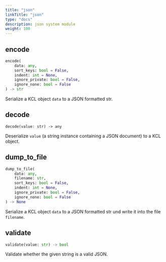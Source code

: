 ```yaml
---
title: "json"
linkTitle: "json"
type: "docs"
description: json system module
weight: 100
---
```


## encode

```python
encode(
    data: any,
    sort_keys: bool = False,
    indent: int = None,
    ignore_private: bool = False,
    ignore_none: bool = False
) -> str
```

Serialize a KCL object `data` to a JSON formatted str.

## decode

`decode(value: str) -> any`

Deserialize `value` (a string instance containing a JSON document) to a KCL object.

## dump_to_file

```python
dump_to_file(
    data: any,
    filename: str,
    sort_keys: bool = False,
    indent: int = None,
    ignore_private: bool = False,
    ignore_none: bool = False
) -> None
```

Serialize a KCL object `data` to a JSON formatted str und write it into the file `filename`.

## validate

```python
validate(value: str) -> bool
```

Validate whether the given string is a valid JSON.
